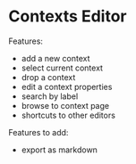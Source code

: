 # Contexts Editor

Features:
- add a new context
- select current context
- drop a context
- edit a context properties
- search by label
- browse to context page
- shortcuts to other editors

Features to add:
- export as markdown